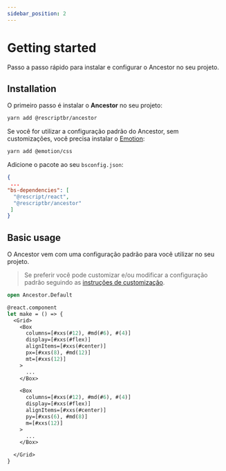 ```yaml
---
sidebar_position: 2
---
```


# Getting started

Passo a passo rápido para instalar e configurar o Ancestor no seu projeto.

## Installation

O primeiro passo é instalar o **Ancestor** no seu projeto:

```sh
yarn add @rescriptbr/ancestor
```

Se você for utilizar a configuração padrão do Ancestor, sem customizações, você precisa instalar o [Emotion](https://emotion.sh):

```sh
yarn add @emotion/css
```

Adicione o pacote ao seu `bsconfig.json`:

```json
{
 ...
"bs-dependencies": [
  "@rescript/react",
  "@rescriptbr/ancestor"
 ]
}

```

## Basic usage

O Ancestor vem com uma configuração padrão para você utilizar no seu projeto.

> Se preferir você pode customizar e/ou modificar a configuração padrão seguindo as [instruções de customização](/docs/customization).

```ocaml
open Ancestor.Default

@react.component
let make = () => {
  <Grid>
    <Box
      columns=[#xxs(#12), #md(#6), #(4)]
      display=[#xxs(#flex)]
      alignItems=[#xxs(#center)]
      px=[#xxs(8), #md(12)]
      mt=[#xxs(12)]
    >
      ...
    </Box>

    <Box
      columns=[#xxs(#12), #md(#6), #(4)]
      display=[#xxs(#flex)]
      alignItems=[#xxs(#center)]
      py=[#xxs(6), #md(8)]
      m=[#xxs(12)]
    >
      ...
    </Box>

  </Grid>
}
```
